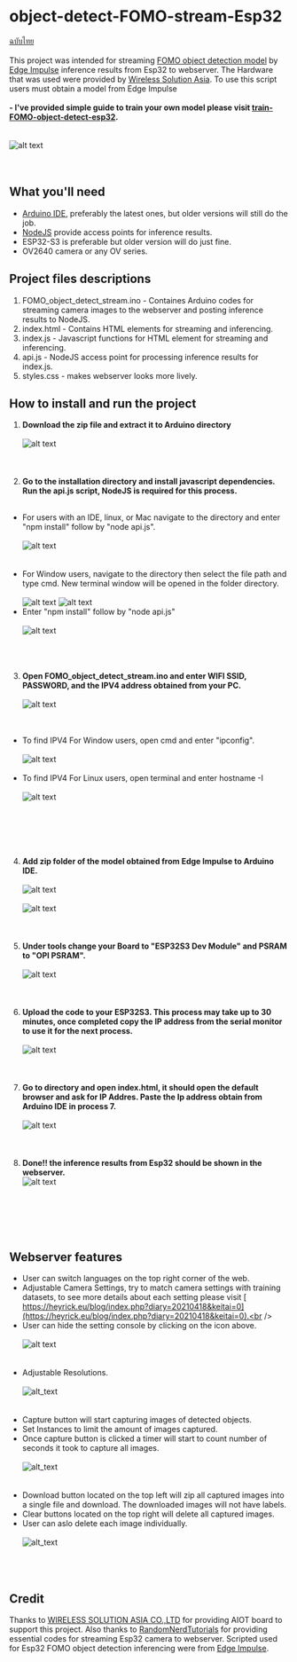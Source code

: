 # object-detect-FOMO-stream-Esp32
[ฉบับไทย](https://github.com/San279/AIoT_Board/blob/main/object-detect-FOMO-stream-Esp32/Readme-th.md)
<br/>
<br/>
This project was intended for streaming [FOMO object detection model](https://edge-impulse.gitbook.io/docs/edge-impulse-studio/learning-blocks/object-detection/fomo-object-detection-for-constrained-devices) by [Edge Impulse](https://edgeimpulse.com/) inference results from Esp32 to webserver. The Hardware that was used were provided by [Wireless Solution Asia](https://wirelesssolution.asia/). To use this script users must obtain a model from Edge Impulse </br> </br>
<strong> - I've provided simple guide to train your own model please visit [train-FOMO-object-detect-esp32](https://github.com/San279/train-FOMO-object-detect-esp32). </strong> <br/>
<br/> <br/>
![alt text](/object-detect-FOMO-stream-Esp32/Images_for_readme/done.PNG)
<br /><br /><br />
## What you'll need
- [Arduino IDE](https://www.arduino.cc/en/software), preferably the latest ones, but older versions will still do the job.
- [NodeJS](https://nodejs.org/en/download/package-manager/current) provide access points for inference results.
- ESP32-S3 is preferable but older version will do just fine.
- OV2640 camera or any OV series.

## Project files descriptions

1. FOMO_object_detect_stream.ino - Containes Arduino codes for streaming camera images to the webserver and posting inference results to NodeJS.
2. index.html - Contains HTML elements for streaming and inferencing.
3. index.js - Javascript functions for HTML element for streaming and inferencing.
4. api.js - NodeJS access point for processing inference results for index.js.
5. styles.css - makes webserver looks more lively.

## How to install and run the project

1.  <strong> Download the zip file and extract it to Arduino directory </strong> <br /><br />
![alt text](/object-detect-FOMO-stream-Esp32/Images_for_readme/folder_directory.PNG)
<br /><br /><br /><br />
2.  <strong> Go to the installation directory and install javascript dependencies. Run the api.js script, NodeJS is required for this process. </strong><br /><br />
  - For users with an IDE, linux, or Mac navigate to the directory and enter "npm install" follow by "node api.js". <br /><br />
  ![alt text](/object-detect-FOMO-stream-Esp32/Images_for_readme/ide_run_api.PNG)
  <br /><br /><br />
- For Window users, navigate to the directory then select the file path and type cmd. New terminal window will be opened in the folder directory. <br /><br />
 ![alt text](/object-detect-FOMO-stream-Esp32/Images_for_readme/window_run_api1.PNG)
 ![alt text](/object-detect-FOMO-stream-Esp32/Images_for_readme/window_run_api2.PNG)
- Enter "npm install" follow by "node api.js" <br /><br />
 ![alt text](/object-detect-FOMO-stream-Esp32/Images_for_readme/window_run_api3.PNG)
  <br /><br /> <br /><br />
3.  <strong> Open FOMO_object_detect_stream.ino and enter WIFI SSID, PASSWORD, and the IPV4 address obtained from your PC. </strong> <br /><br />
![alt text](/object-detect-FOMO-stream-Esp32/Images_for_readme/wifi_ipv4.PNG)
<br /><br /><br />
  - To find IPV4 For Window users, open cmd and enter "ipconfig". <br /><br />
    ![alt text](/object-detect-FOMO-stream-Esp32/Images_for_readme/ipv4_addr.jpg) <br /><br />
  - To find IPV4 For Linux users, open terminal and enter hostname -I <br /><br />
    ![alt text](/object-detect-FOMO-stream-Esp32/Images_for_readme/terminal_ipv4.PNG) <br /><br />
<br /><br /><br /><br />
4. <strong> Add zip folder of the model obtained from Edge Impulse to Arduino IDE. </strong>
<br /><br />
![alt text](/object-detect-FOMO-stream-Esp32/Images_for_readme/arduino_model_zip.PNG)
<br /><br />
![alt text](/object-detect-FOMO-stream-Esp32/Images_for_readme/FOMO_model_zip.PNG)
<br /><br /><br /><br />
5. <strong> Under tools change your Board to "ESP32S3 Dev Module" and PSRAM to "OPI PSRAM". </strong><br /><br />
![alt text](/object-detect-FOMO-stream-Esp32/Images_for_readme/IDE_configure.PNG)
<br /><br /><br /><br />
6. <strong> Upload the code to your ESP32S3. This process may take up to 30 minutes, once completed copy the IP address from the serial monitor to use it for the next process. </strong> <br /><br />
![alt text](/object-detect-FOMO-stream-Esp32/Images_for_readme/arduino_serial_monitor.PNG)
<br /><br /><br /><br />
7. <strong> Go to directory and open index.html, it should open the default browser and ask for IP Addres. Paste the Ip address obtain from Arduino IDE in process 7. </strong> <br /><br />
![alt text](/object-detect-FOMO-stream-Esp32/Images_for_readme/ip_prompt.PNG)
<br /><br /><br /><br />
9. <strong> Done!! the inference results from Esp32 should be shown in the webserver. </strong>  
![alt text](/object-detect-FOMO-stream-Esp32/Images_for_readme/done.PNG)<br /><br />
<br /><br /><br /><br />
## Webserver features
- User can switch languages on the top right corner of the web.<br />
- Adjustable Camera Settings, try to match camera settings with training datasets, to see more details about each setting please visit [
https://heyrick.eu/blog/index.php?diary=20210418&keitai=0](https://heyrick.eu/blog/index.php?diary=20210418&keitai=0).<br />
- User can hide the setting console by clicking on the icon above.<br /><br />
![alt text](/object-detect-FOMO-stream-Esp32/Images_for_readme/settings.PNG)
<br /><br /><br />
- Adjustable Resolutions. <br /><br />
![alt_text](/object-detect-FOMO-stream-Esp32/Images_for_readme/console.PNG)
<br /><br /><br />
- Capture button will start capturing images of detected objects. <br />
- Set Instances to limit the amount of images captured.  <br />
- Once capture button is clicked a timer will start to count number of seconds it took to capture all images.<br /> <br />
![alt_text](/object-detect-FOMO-stream-Esp32/Images_for_readme/console_seconds.PNG)
<br /><br /> <br />
- Download button located on the top left will zip all captured images into a single file and download. The downloaded images will not have labels.<br />
- Clear buttons located on the top right will delete all captured images.<br />
- User can aslo delete each image individually.<br /><br />
![alt_text](/object-detect-FOMO-stream-Esp32/Images_for_readme/gallery_img.PNG)
<br /> <br /><br /> <br />
## Credit
Thanks to [WIRELESS SOLUTION ASIA CO.,LTD](https://wirelesssolution.asia/) for providing AIOT board to support this project. Also thanks to [RandomNerdTutorials](https://RandomNerdTutorials.com/esp32-cam-video-streaming-web-server-camera-home-assistant) for providing essential codes for streaming Esp32 camera to webserver. Scripted used for Esp32 FOMO object detection inferencing were from [Edge Impulse](https://edge-impulse.gitbook.io/docs/edge-impulse-studio/learning-blocks/object-detection/fomo-object-detection-for-constrained-devices). 
